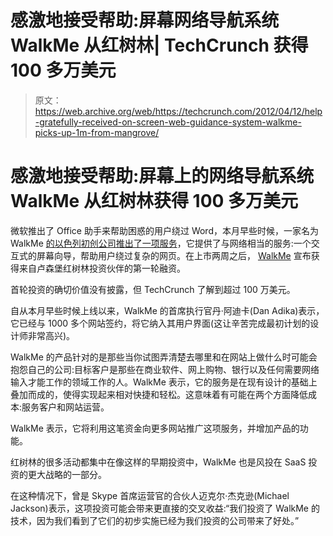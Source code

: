# 感激地接受帮助:屏幕网络导航系统 WalkMe 从红树林| TechCrunch 获得 100 多万美元

> 原文：<https://web.archive.org/web/https://techcrunch.com/2012/04/12/help-gratefully-received-on-screen-web-guidance-system-walkme-picks-up-1m-from-mangrove/>

# 感激地接受帮助:屏幕上的网络导航系统 WalkMe 从红树林获得 100 多万美元

微软推出了 Office 助手来帮助困惑的用户绕过 Word，本月早些时候，一家名为 WalkMe [的以色列初创公司推出了一项服务](https://web.archive.org/web/20230306040835/https://techcrunch.com/2012/04/02/walkme-walks-you-through-websites/)，它提供了与网络相当的服务:一个交互式的屏幕向导，帮助用户绕过复杂的网页。在上市两周之后， [WalkMe](https://web.archive.org/web/20230306040835/http://www.walkme.com/) 宣布获得来自卢森堡红树林投资伙伴的第一轮融资。

首轮投资的确切价值没有披露，但 TechCrunch 了解到超过 100 万美元。

自从本月早些时候上线以来，WalkMe 的首席执行官丹·阿迪卡(Dan Adika)表示，它已经与 1000 多个网站签约，将它纳入其用户界面(这让辛苦完成最初计划的设计师非常高兴)。

WalkMe 的产品针对的是那些当你试图弄清楚去哪里和在网站上做什么时可能会抱怨自己的公司:目标客户是那些在商业软件、网上购物、银行以及任何需要网络输入才能工作的领域工作的人。WalkMe 表示，它的服务是在现有设计的基础上叠加而成的，使得实现起来相对快捷和轻松。这意味着有可能在两个方面降低成本:服务客户和网站运营。

WalkMe 表示，它将利用这笔资金向更多网站推广这项服务，并增加产品的功能。

红树林的很多活动都集中在像这样的早期投资中，WalkMe 也是风投在 SaaS 投资的更大战略的一部分。

在这种情况下，曾是 Skype 首席运营官的合伙人迈克尔·杰克逊(Michael Jackson)表示，这项投资可能会带来更直接的交叉收益:“我们投资了 WalkMe 的技术，因为我们看到了它们的初步实施已经为我们投资的公司带来了好处。”